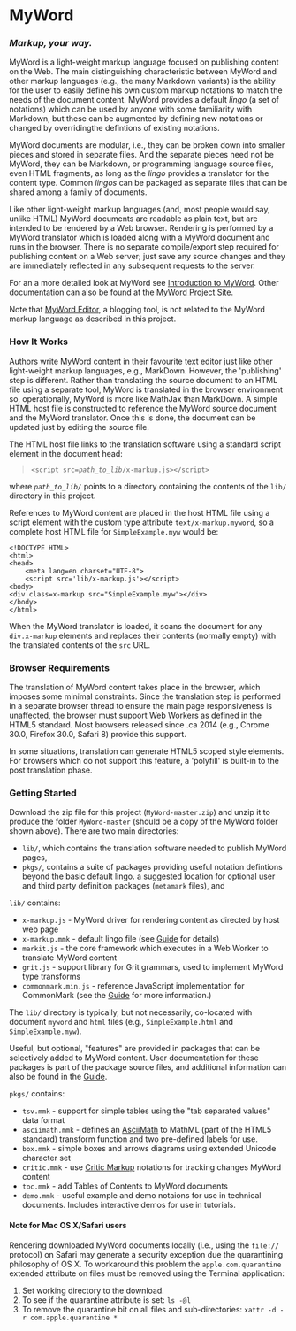 # MyWord
### *Markup, your way.*

MyWord is a light-weight markup language focused on publishing content on the Web. The main distinguishing characteristic between MyWord and other markup languages (e.g., the many Markdown variants) is the ability for the user to easily define his own custom markup notations to match the needs of the document content. MyWord provides a default *lingo* (a set of notations) which can be used by anyone with some familiarity with Markdown, but these can be augmented by defining new notations or changed by overridingthe defintions of existing notations.

MyWord documents are modular, i.e., they can be broken down into smaller pieces and stored in separate files. And the separate pieces need not be MyWord, they can be Markdown, or programming language source files, even HTML fragments, as long as the *lingo* provides a translator for the content type. Common *lingos* can be packaged as separate files that can be shared among a family of documents.

Like other light-weight markup languages (and, most people would say, unlike HTML) MyWord documents are readable as plain text, but are intended to be rendered by a Web browser. Rendering is performed by a MyWord translator which is loaded along with a MyWord document and runs in the browser. There is no separate compile/export step required for publishing content on a Web server; just save any source changes and they are immediately reflected in any subsequent requests to the server.

For an a more detailed look at MyWord see [Introduction to MyWord](http://ridgeworks.github.io/MyWord/myword-intro.html). Other documentation can also be found at the [MyWord Project Site](http://ridgeworks.github.io/MyWord).

Note that [MyWord Editor](https://github.com/scripting/myWordEditor), a blogging tool, is not related to the MyWord markup language as described in this project.


### How It Works

Authors write MyWord content in their favourite text editor just like other light-weight markup languages, e.g., MarkDown. However, the 'publishing' step is different. Rather than translating the source document to an HTML file using a separate tool, MyWord is translated in the browser environment so, operationally, MyWord is more like MathJax than MarkDown. A simple HTML host file is constructed to reference the MyWord source document and the MyWord translator. Once this is done, the document can be updated just by editing the source file.

The HTML host file links to the translation software using a standard script element in the document head:

>    `<script src=`*`path_to_lib`*`/x-markup.js></script>`

where *`path_to_lib/`* points to a directory containing the contents of the `lib/` directory in this project.

References to MyWord content are placed in the host HTML file using a script element with the custom type attribute `text/x-markup.myword`, so a complete host HTML file for `SimpleExample.myw` would be:

    <!DOCTYPE HTML>
    <html>
    <head>
        <meta lang=en charset="UTF-8">
        <script src='lib/x-markup.js'></script>
    <body>
    <div class=x-markup src="SimpleExample.myw"></div>
    </body>
    </html>

When the MyWord translator is loaded, it scans the document for any `div.x-markup` elements and replaces their contents (normally empty) with the translated contents of the `src` URL.


### Browser Requirements

The translation of MyWord content takes place in the browser, which imposes some minimal constraints. Since the translation step is performed in a separate browser thread to ensure the main page responsiveness is unaffected, the browser must support Web Workers as defined in the HTML5 standard. Most browsers released since .ca 2014 (e.g., Chrome 30.0, Firefox 30.0, Safari 8) provide this support.

In some situations, translation can generate HTML5 scoped style elements. For browsers which do not support this feature, a 'polyfill' is built-in to the post translation phase.


### Getting Started

Download the zip file for this project (`MyWord-master.zip`) and unzip it to produce the folder `MyWord-master` (should be a copy of the MyWord folder shown above). There are two main directories:
- `lib/`, which contains the translation software needed to publish MyWord pages,
- `pkgs/`, contains a suite of packages providing useful notation defintions beyond the basic default lingo. a suggested location for optional user and third party definition packages (`metamark` files), and

`lib/` contains:
- `x-markup.js` - MyWord driver for rendering content as directed by host web page
- `x-markup.mmk` - default lingo file (see [Guide](http://ridgeworks.github.io/MyWord/MyWordGuide.html) for details)
- `markit.js` - the core framework which executes in a Web Worker to translate MyWord content
- `grit.js` - support library for Grit grammars, used to implement MyWord type transforms
- `commonmark.min.js` - reference JavaScript implementation for CommonMark (see the [Guide](http://ridgeworks.github.io/MyWord/MyWordGuide.html) for more information.)

The `lib/` directory is typically, but not necessarily, co-located with document `myword` and `html` files (e.g., `SimpleExample.html` and `SimpleExample.myw`).

Useful, but optional, "features" are provided in packages that can be selectively added to MyWord content. User documentation for these packages is part of the package source files, and additional information can also be found in the [Guide](http://ridgeworks.github.io/MyWord/MyWordGuide.html).

`pkgs/` contains:
 - `tsv.mmk` - support for simple tables using the "tab separated values" data format
 - `asciimath.mmk` - defines an [AsciiMath](http://asciimath.org) to MathML (part of the HTML5 standard) transform function and two pre-defined labels for use.
 - `box.mmk` - simple boxes and arrows diagrams using extended Unicode character set
 - `critic.mmk` - use [Critic Markup](http://criticmarkup.com) notations for tracking changes MyWord content
 - `toc.mmk` - add Tables of Contents to MyWord documents
 - `demo.mmk` - useful example and demo notaions for use in technical documents. Includes interactive demos for use in tutorials.


#### Note for Mac OS X/Safari users
Rendering downloaded MyWord documents locally (i.e., using the `file://` protocol) on Safari may generate a security exception due the quarantining philosophy of OS X. To workaround this problem the `apple.com.quarantine` extended attribute on files must be removed using the Terminal application:
1. Set working directory to the download.
2. To see if the quarantine attribute is set: `ls -@l`
3. To remove the quarantine bit on all files and sub-directories: `xattr -d -r com.apple.quarantine *`

